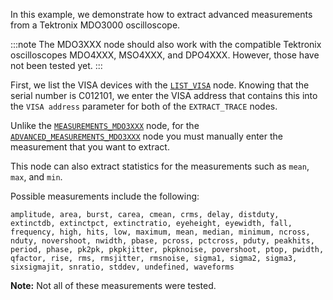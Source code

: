 <!--Add SEO here-->

In this example, we demonstrate how to extract advanced measurements from a Tektronix MDO3000 oscilloscope. 

:::note
The MDO3XXX node should also work with the compatible Tektronix oscilloscopes MDO4XXX, MSO4XXX, and DPO4XXX. However, those have not been tested yet.
:::

First, we list the VISA devices with the [`LIST_VISA`](https://github.com/flojoy-ai/nodes/blob/develop/IO/INSTRUMENTS/QCODES/LIST_VISA/LIST_VISA.py) node. Knowing that the serial number is C012101, we enter the VISA address that contains this into the `VISA address` parameter for both of the `EXTRACT_TRACE` nodes.

Unlike the [`MEASUREMENTS_MDO3XXX`](https://github.com/flojoy-ai/nodes/blob/develop/IO/INSTRUMENTS/OSCILLOSCOPES/TEKTRONIX/MDO3XXX/BASIC/MEASUREMENTS_MDO3XXX/MEASUREMENTS_MDO3XXX.py) node, for the [`ADVANCED_MEASUREMENTS_MDO3XXX`](https://github.com/flojoy-ai/nodes/blob/develop/IO/INSTRUMENTS/OSCILLOSCOPES/TEKTRONIX/MDO3XXX/ADVANCED/ADVANCED_MEASUREMENTS_MDO3XXX/ADVANCED_MEASUREMENTS_MDO3XXX.py) node you must manually enter the measurement that you want to extract. 

This node can also extract statistics for the measurements such as `mean`, `max`, and `min`. 

Possible measurements include the following: 

    amplitude, area, burst, carea, cmean, crms, delay, distduty, extinctdb, extinctpct, extinctratio, eyeheight, eyewidth, fall, frequency, high, hits, low, maximum, mean, median, minimum, ncross, nduty, novershoot, nwidth, pbase, pcross, pctcross, pduty, peakhits, period, phase, pk2pk, pkpkjitter, pkpknoise, povershoot, ptop, pwidth, qfactor, rise, rms, rmsjitter, rmsnoise, sigma1, sigma2, sigma3, sixsigmajit, snratio, stddev, undefined, waveforms

**Note:** Not all of these measurements were tested.
